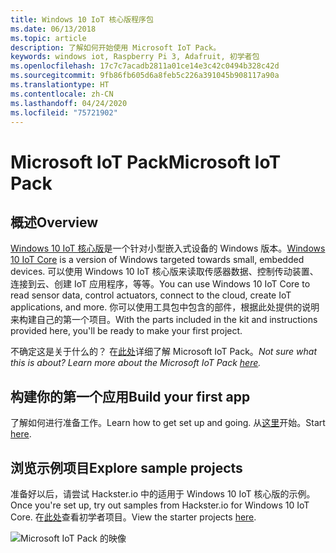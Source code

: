 ```yaml
---
title: Windows 10 IoT 核心版程序包
ms.date: 06/13/2018
ms.topic: article
description: 了解如何开始使用 Microsoft IoT Pack。
keywords: windows iot, Raspberry Pi 3, Adafruit, 初学者包
ms.openlocfilehash: 17c7c7acadb2811a01ce14e3c42c0494b328c42d
ms.sourcegitcommit: 9fb86fb605d6a8feb5c226a391045b908117a90a
ms.translationtype: HT
ms.contentlocale: zh-CN
ms.lasthandoff: 04/24/2020
ms.locfileid: "75721902"
---
```

# <a name="microsoft-iot-pack"></a><span data-ttu-id="bcf7c-104">Microsoft IoT Pack</span><span class="sxs-lookup"><span data-stu-id="bcf7c-104">Microsoft IoT Pack</span></span>

## <a name="overview"></a><span data-ttu-id="bcf7c-105">概述</span><span class="sxs-lookup"><span data-stu-id="bcf7c-105">Overview</span></span>
<span data-ttu-id="bcf7c-106">[Windows 10 IoT 核心版](../windows-iot-core.md)是一个针对小型嵌入式设备的 Windows 版本。</span><span class="sxs-lookup"><span data-stu-id="bcf7c-106">[Windows 10 IoT Core](../windows-iot-core.md) is a version of Windows targeted towards small, embedded devices.</span></span> <span data-ttu-id="bcf7c-107">可以使用 Windows 10 IoT 核心版来读取传感器数据、控制传动装置、连接到云、创建 IoT 应用程序，等等。</span><span class="sxs-lookup"><span data-stu-id="bcf7c-107">You can use Windows 10 IoT Core to read sensor data, control actuators, connect to the cloud, create IoT applications, and more.</span></span> <span data-ttu-id="bcf7c-108">你可以使用工具包中包含的部件，根据此处提供的说明来构建自己的第一个项目。</span><span class="sxs-lookup"><span data-stu-id="bcf7c-108">With the parts included in the kit and instructions provided here, you'll be ready to make your first project.</span></span>

<span data-ttu-id="bcf7c-109">不确定这是关于什么的？  在[此处](https://www.adafruit.com/windows10iotpi2)详细了解 Microsoft IoT Pack。</span><span class="sxs-lookup"><span data-stu-id="bcf7c-109">_Not sure what this is about? Learn more about the Microsoft IoT Pack [here](https://www.adafruit.com/windows10iotpi2)._</span></span>

## <a name="build-your-first-app"></a><span data-ttu-id="bcf7c-110">构建你的第一个应用</span><span class="sxs-lookup"><span data-stu-id="bcf7c-110">Build your first app</span></span>

<span data-ttu-id="bcf7c-111">了解如何进行准备工作。</span><span class="sxs-lookup"><span data-stu-id="bcf7c-111">Learn how to get set up and going.</span></span> <span data-ttu-id="bcf7c-112">从[这里](https://docs.microsoft.com/windows/iot-core/tutorials/quickstarter/devicesetup#using-the-iot-dashboard-raspberry-pi-minnowboard-nxp)开始。</span><span class="sxs-lookup"><span data-stu-id="bcf7c-112">Start [here](https://docs.microsoft.com/windows/iot-core/tutorials/quickstarter/devicesetup#using-the-iot-dashboard-raspberry-pi-minnowboard-nxp).</span></span>

## <a name="explore-sample-projects"></a><span data-ttu-id="bcf7c-113">浏览示例项目</span><span class="sxs-lookup"><span data-stu-id="bcf7c-113">Explore sample projects</span></span>

<span data-ttu-id="bcf7c-114">准备好以后，请尝试 Hackster.io 中的适用于 Windows 10 IoT 核心版的示例。</span><span class="sxs-lookup"><span data-stu-id="bcf7c-114">Once you're set up, try out samples from Hackster.io for Windows 10 IoT Core.</span></span> <span data-ttu-id="bcf7c-115">在[此处](https://github.com/ms-iot/adafruitsample/blob/master/README.md)查看初学者项目。</span><span class="sxs-lookup"><span data-stu-id="bcf7c-115">View the starter projects [here](https://github.com/ms-iot/adafruitsample/blob/master/README.md).</span></span>

![Microsoft IoT Pack 的映像](../media/adafruitkit/pack.jpg)
